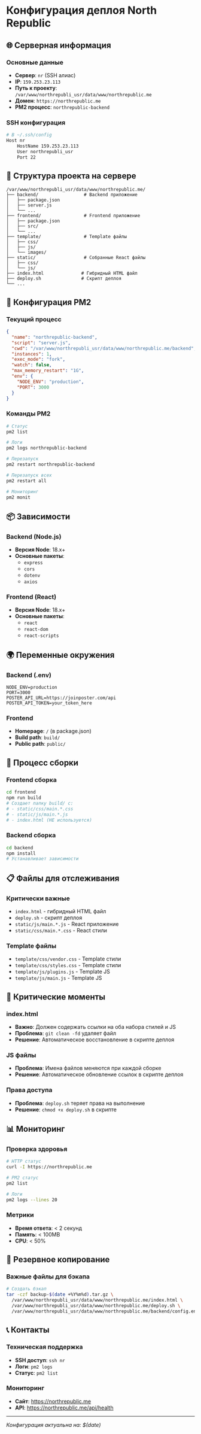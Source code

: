 # Конфигурация деплоя North Republic

## 🌐 Серверная информация

### Основные данные
- **Сервер**: `nr` (SSH алиас)
- **IP**: `159.253.23.113`
- **Путь к проекту**: `/var/www/northrepubli_usr/data/www/northrepublic.me`
- **Домен**: `https://northrepublic.me`
- **PM2 процесс**: `northrepublic-backend`

### SSH конфигурация
```bash
# В ~/.ssh/config
Host nr
    HostName 159.253.23.113
    User northrepubli_usr
    Port 22
```

## 📁 Структура проекта на сервере

```
/var/www/northrepubli_usr/data/www/northrepublic.me/
├── backend/                 # Backend приложение
│   ├── package.json
│   ├── server.js
│   └── ...
├── frontend/                # Frontend приложение
│   ├── package.json
│   ├── src/
│   └── ...
├── template/                # Template файлы
│   ├── css/
│   ├── js/
│   └── images/
├── static/                  # Собранные React файлы
│   ├── css/
│   └── js/
├── index.html              # Гибридный HTML файл
├── deploy.sh               # Скрипт деплоя
└── ...
```

## 🔧 Конфигурация PM2

### Текущий процесс
```json
{
  "name": "northrepublic-backend",
  "script": "server.js",
  "cwd": "/var/www/northrepubli_usr/data/www/northrepublic.me/backend",
  "instances": 1,
  "exec_mode": "fork",
  "watch": false,
  "max_memory_restart": "1G",
  "env": {
    "NODE_ENV": "production",
    "PORT": 3000
  }
}
```

### Команды PM2
```bash
# Статус
pm2 list

# Логи
pm2 logs northrepublic-backend

# Перезапуск
pm2 restart northrepublic-backend

# Перезапуск всех
pm2 restart all

# Мониторинг
pm2 monit
```

## 📦 Зависимости

### Backend (Node.js)
- **Версия Node**: 18.x+
- **Основные пакеты**:
  - `express`
  - `cors`
  - `dotenv`
  - `axios`

### Frontend (React)
- **Версия Node**: 18.x+
- **Основные пакеты**:
  - `react`
  - `react-dom`
  - `react-scripts`

## 🌍 Переменные окружения

### Backend (.env)
```env
NODE_ENV=production
PORT=3000
POSTER_API_URL=https://joinposter.com/api
POSTER_API_TOKEN=your_token_here
```

### Frontend
- **Homepage**: `/` (в package.json)
- **Build path**: `build/`
- **Public path**: `public/`

## 🔄 Процесс сборки

### Frontend сборка
```bash
cd frontend
npm run build
# Создает папку build/ с:
# - static/css/main.*.css
# - static/js/main.*.js
# - index.html (НЕ используется)
```

### Backend сборка
```bash
cd backend
npm install
# Устанавливает зависимости
```

## 📋 Файлы для отслеживания

### Критически важные
- `index.html` - гибридный HTML файл
- `deploy.sh` - скрипт деплоя
- `static/js/main.*.js` - React приложение
- `static/css/main.*.css` - React стили

### Template файлы
- `template/css/vendor.css` - Template стили
- `template/css/styles.css` - Template стили
- `template/js/plugins.js` - Template JS
- `template/js/main.js` - Template JS

## 🚨 Критические моменты

### index.html
- **Важно**: Должен содержать ссылки на оба набора стилей и JS
- **Проблема**: `git clean -fd` удаляет файл
- **Решение**: Автоматическое восстановление в скрипте деплоя

### JS файлы
- **Проблема**: Имена файлов меняются при каждой сборке
- **Решение**: Автоматическое обновление ссылок в скрипте деплоя

### Права доступа
- **Проблема**: `deploy.sh` теряет права на выполнение
- **Решение**: `chmod +x deploy.sh` в скрипте

## 📊 Мониторинг

### Проверка здоровья
```bash
# HTTP статус
curl -I https://northrepublic.me

# PM2 статус
pm2 list

# Логи
pm2 logs --lines 20
```

### Метрики
- **Время ответа**: < 2 секунд
- **Память**: < 100MB
- **CPU**: < 50%

## 🔧 Резервное копирование

### Важные файлы для бэкапа
```bash
# Создать бэкап
tar -czf backup-$(date +%Y%m%d).tar.gz \
  /var/www/northrepubli_usr/data/www/northrepublic.me/index.html \
  /var/www/northrepubli_usr/data/www/northrepublic.me/deploy.sh \
  /var/www/northrepubli_usr/data/www/northrepublic.me/backend/config.env
```

## 📞 Контакты

### Техническая поддержка
- **SSH доступ**: `ssh nr`
- **Логи**: `pm2 logs`
- **Статус**: `pm2 list`

### Мониторинг
- **Сайт**: https://northrepublic.me
- **API**: https://northrepublic.me/api/health

---
*Конфигурация актуальна на: $(date)*
